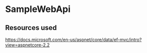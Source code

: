 # SampleWebApi

## Resources used
https://docs.microsoft.com/en-us/aspnet/core/data/ef-mvc/intro?view=aspnetcore-2.2

